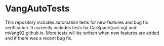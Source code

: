 # VangAutoTests
This repository includes automation tests for new features and bug fix verification.
It currently includes tests for CarSpace(carLog) and mVang92.github.io.
More tests will be written when new features are added and if there was a recent bug fix.